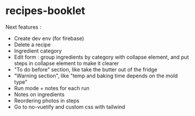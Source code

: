 # recipes-booklet

Next features :

- Create dev env (for firebase)
- Delete a recipe
- Ingredient category
- Edit form : group ingredients by category with collapse element, and put steps in collapse element to make it clearer
- "To do before" section, like take the butter out of the fridge
- "Warning section", like "temp and baking time depends on the mold type"
- Run mode + notes for each run
- Notes on ingredients
- Reordering photos in steps
- Go to no-vuetify and custom css with tailwind
